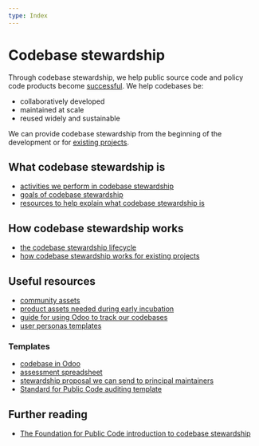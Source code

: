 ```yaml
---
type: Index
---
```


# Codebase stewardship

Through codebase stewardship, we help public source code and policy code products become [successful](success-for-a-codebase.md).
We help codebases be:

* collaboratively developed
* maintained at scale
* reused widely and sustainable

We can provide codebase stewardship from the beginning of the development or for [existing projects](for-existing-projects.md).

## What codebase stewardship is

* [activities we perform in codebase stewardship](activities.md)
* [goals of codebase stewardship](goals.md)
* [resources to help explain what codebase stewardship is](../explaining-codebase-stewardship/index.md)

## How codebase stewardship works

* [the codebase stewardship lifecycle](lifecycle.md)
* [how codebase stewardship works for existing projects](for-existing-projects.md)

## Useful resources

* [community assets](community-assets.md)
* [product assets needed during early incubation](product-assets-for-early-incubation.md)
* [guide for using Odoo to track our codebases](odoo-codebases.md)
* [user personas templates](/user-personas.md)

### Templates

* [codebase in Odoo](odoo-codebase-template.md)
* [assessment spreadsheet](../codebase-stewardship-assessment/create-assessment-spreadsheet.md)
* [stewardship proposal we can send to principal maintainers](stewardship-proposal-template.md)
* [Standard for Public Code auditing template](../codebase-auditing/review-template.md)

## Further reading

* [The Foundation for Public Code introduction to codebase stewardship](https://publiccode.net/codebase-stewardship/)
